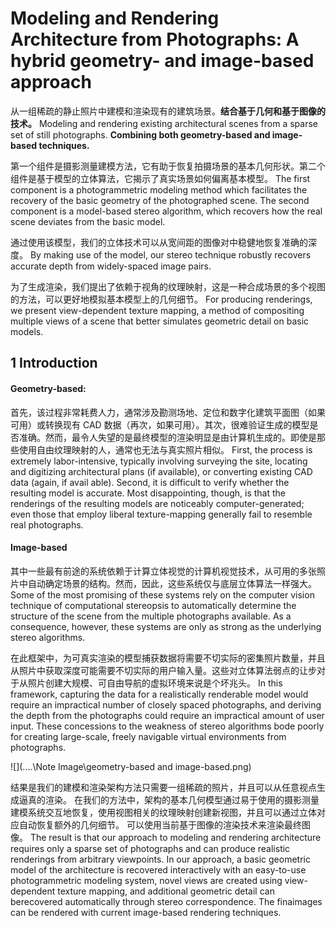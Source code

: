 # Modeling and Rendering Architecture from Photographs: A hybrid geometry- and image-based approach

从一组稀疏的静止照片中建模和渲染现有的建筑场景。**结合基于几何和基于图像的技术。**
Modeling and rendering existing architectural scenes from a sparse set of still photographs. **Combining both geometry-based and image-based techniques.**

第一个组件是摄影测量建模方法，它有助于恢复拍摄场景的基本几何形状。第二个组件是基于模型的立体算法，它揭示了真实场景如何偏离基本模型。
The first component is a photogrammetric modeling method which facilitates the recovery of the basic geometry of the photographed scene. The second component is a model-based stereo algorithm, which recovers how the real scene deviates from the basic model.

通过使用该模型，我们的立体技术可以从宽间距的图像对中稳健地恢复准确的深度。
By making use of the model, our stereo technique robustly recovers accurate depth from widely-spaced image pairs.

为了生成渲染，我们提出了依赖于视角的纹理映射，这是一种合成场景的多个视图的方法，可以更好地模拟基本模型上的几何细节。
For producing renderings, we present view-dependent texture mapping, a method of compositing multiple views of a scene that better simulates geometric detail on basic models.

## 1 Introduction

#### Geometry-based:

首先，该过程非常耗费人力，通常涉及勘测场地、定位和数字化建筑平面图（如果可用）或转换现有 CAD 数据（再次，如果可用）。其次，很难验证生成的模型是否准确。然而，最令人失望的是最终模型的渲染明显是由计算机生成的。即使是那些使用自由纹理映射的人，通常也无法与真实照片相似。
First, the process is extremely labor-intensive, typically involving surveying the site, locating and digitizing architectural plans (if available), or converting existing CAD data (again, if avail able). Second, it is difficult to verify whether the resulting model is accurate. Most disappointing, though, is that the renderings of the resulting models are noticeably computer-generated; even those that employ liberal texture-mapping generally fail to resemble real photographs.

#### Image-based

其中一些最有前途的系统依赖于计算立体视觉的计算机视觉技术，从可用的多张照片中自动确定场景的结构。然而，因此，这些系统仅与底层立体算法一样强大。
Some of the most promising of these systems rely on the computer vision technique of computational stereopsis to automatically determine the structure of the scene from the multiple photographs available. As a consequence, however, these systems are only as strong as the underlying stereo algorithms.

在此框架中，为可真实渲染的模型捕获数据将需要不切实际的密集照片数量，并且从照片中获取深度可能需要不切实际的用户输入量。这些对立体算法弱点的让步对于从照片创建大规模、可自由导航的虚拟环境来说是个坏兆头。
In this framework, capturing the data for a realistically renderable model would require an impractical number of closely spaced photographs, and deriving the depth from the photographs could require an impractical amount of user input. These concessions to the weakness of stereo algorithms bode poorly for creating large-scale, freely navigable virtual environments from photographs.

![](..\..\Note Image\geometry-based and image-based.png)

结果是我们的建模和渲染架构方法只需要一组稀疏的照片，并且可以从任意视点生成逼真的渲染。 在我们的方法中，架构的基本几何模型通过易于使用的摄影测量建模系统交互地恢复，使用视图相关的纹理映射创建新视图，并且可以通过立体对应自动恢复额外的几何细节。 可以使用当前基于图像的渲染技术来渲染最终图像。
The result is that our approach to modeling and rendering architecture requires only a sparse set of photographs and can produce realistic renderings from arbitrary viewpoints. In our approach, a basic geometric model of the architecture is recovered interactively with an easy-to-use photogrammetric modeling system, novel views are created using view-dependent texture mapping, and additional geometric detail can berecovered automatically through stereo correspondence. The finaimages can be rendered with current image-based rendering techniques.























